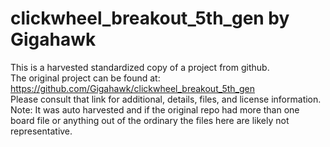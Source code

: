 
# clickwheel_breakout_5th_gen by Gigahawk  
This is a harvested standardized copy of a project from github.  
The original project can be found at:  
https://github.com/Gigahawk/clickwheel_breakout_5th_gen  
Please consult that link for additional, details, files, and license information.  
Note: It was auto harvested and if the original repo had more than one board file or anything out of the ordinary the files here are likely not representative.  
    